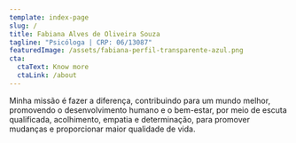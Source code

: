 ```yaml
---
template: index-page
slug: /
title: Fabiana Alves de Oliveira Souza
tagline: "Psicóloga | CRP: 06/13087"
featuredImage: /assets/fabiana-perfil-transparente-azul.png
cta:
  ctaText: Know more
  ctaLink: /about
---
```

Minha missão é fazer a diferença, contribuindo para um mundo melhor, promovendo o desenvolvimento humano e o bem-estar, por meio de escuta qualificada, acolhimento, empatia e determinação, para promover mudanças e proporcionar maior qualidade de vida.  